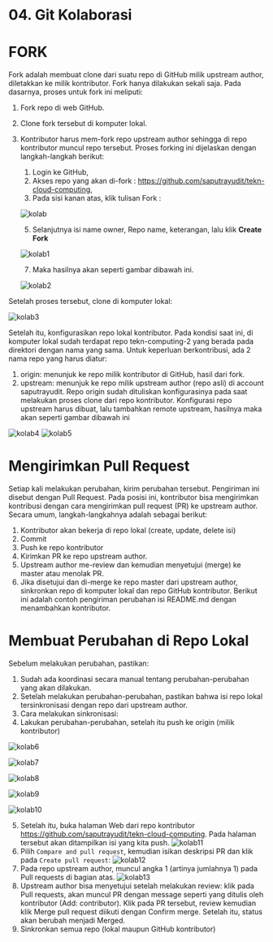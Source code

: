
# 04. Git Kolaborasi
# FORK
  Fork adalah membuat clone dari suatu repo di GitHub milik upstream author, diletakkan ke milik kontributor. Fork hanya dilakukan sekali saja. Pada dasarnya, proses untuk fork ini meliputi:
1. Fork repo di web GitHub.
2. Clone fork tersebut di komputer lokal.
3. Kontributor harus mem-fork repo upstream author sehingga di repo kontributor muncul repo tersebut. Proses forking ini dijelaskan dengan langkah-langkah berikut:
    1. Login ke GitHub, 
    2. Akses repo yang akan di-fork : https://github.com/saputrayudit/tekn-cloud-computing,
    3. Pada sisi kanan atas, klik tulisan Fork :
    
    ![kolab](https://github.com/T41K41/tekn-cloud-computing/blob/b99f4c6e104ea4c10c399b3f1878931efc22999b/minggu-01/gambar/git-kolaborasi/kolab.png)
    
    5. Selanjutnya isi name owner, Repo name, keterangan, lalu klik **Create Fork**
    
    ![kolab1](https://github.com/T41K41/tekn-cloud-computing/blob/b99f4c6e104ea4c10c399b3f1878931efc22999b/minggu-01/gambar/git-kolaborasi/kolab-01.png)
    
    7. Maka hasilnya akan seperti gambar dibawah ini.
    
    ![kolab2](https://github.com/T41K41/tekn-cloud-computing/blob/b99f4c6e104ea4c10c399b3f1878931efc22999b/minggu-01/gambar/git-kolaborasi/kolab-02.png)

Setelah proses tersebut, clone di komputer lokal:

![kolab3](https://github.com/T41K41/tekn-cloud-computing/blob/b99f4c6e104ea4c10c399b3f1878931efc22999b/minggu-01/gambar/git-kolaborasi/kolab-03.png)

Setelah itu, konfigurasikan repo lokal kontributor. Pada kondisi saat ini, di komputer lokal sudah terdapat repo tekn-computing-2 yang berada pada direktori dengan nama yang sama. Untuk keperluan berkontribusi, ada 2 nama repo yang harus diatur:
   1. origin: menunjuk ke repo milik kontributor di GitHub, hasil dari fork.
   2. upstream: menunjuk ke repo milik upstream author (repo asli) di account saputrayudit.
Repo origin sudah dituliskan konfigurasinya pada saat melakukan proses clone dari repo kontributor. Konfigurasi repo upstream harus dibuat, lalu tambahkan remote upstream, hasilnya maka akan seperti gambar dibawah ini

![kolab4](https://github.com/T41K41/tekn-cloud-computing/blob/b99f4c6e104ea4c10c399b3f1878931efc22999b/minggu-01/gambar/git-kolaborasi/kolab-04.png)
![kolab5](https://github.com/T41K41/tekn-cloud-computing/blob/b99f4c6e104ea4c10c399b3f1878931efc22999b/minggu-01/gambar/git-kolaborasi/kolab-05.png)

# Mengirimkan Pull Request
Setiap kali melakukan perubahan, kirim perubahan tersebut. Pengiriman ini disebut dengan Pull Request. Pada posisi ini, kontributor bisa mengirimkan kontribusi dengan cara mengirimkan pull request (PR) ke upstream author. Secara umum, langkah-langkahnya adalah sebagai berikut:
  1. Kontributor akan bekerja di repo lokal (create, update, delete isi)
  2. Commit
  3. Push ke repo kontributor
  4. Kirimkan PR ke repo upstream author.
  5. Upstream author me-review dan kemudian menyetujui (merge) ke master atau menolak PR.
  6. Jika disetujui dan di-merge ke repo master dari upstream author, sinkronkan repo di komputer lokal dan repo GitHub kontributor.
Berikut ini adalah contoh pengiriman perubahan isi README.md dengan menambahkan kontributor.
# Membuat Perubahan di Repo Lokal
Sebelum melakukan perubahan, pastikan:
  1. Sudah ada koordinasi secara manual tentang perubahan-perubahan yang akan dilakukan.
  2. Setelah melakukan perubahan-perubahan, pastikan bahwa isi repo lokal tersinkronisasi dengan repo dari upstream author.
  3. Cara melakukan sinkronisasi:
  4. Lakukan perubahan-perubahan, setelah itu push ke origin (milik kontributor)
  
  ![kolab6](https://github.com/T41K41/tekn-cloud-computing/blob/b99f4c6e104ea4c10c399b3f1878931efc22999b/minggu-01/gambar/git-kolaborasi/kolab-06.png)
  
  ![kolab7](https://github.com/T41K41/tekn-cloud-computing/blob/b99f4c6e104ea4c10c399b3f1878931efc22999b/minggu-01/gambar/git-kolaborasi/kolab-07.png)
  
  ![kolab8](https://github.com/T41K41/tekn-cloud-computing/blob/b99f4c6e104ea4c10c399b3f1878931efc22999b/minggu-01/gambar/git-kolaborasi/kolab-08.png)
  
  ![kolab9](https://github.com/T41K41/tekn-cloud-computing/blob/b99f4c6e104ea4c10c399b3f1878931efc22999b/minggu-01/gambar/git-kolaborasi/kolab-09.png)
  
  ![kolab10](https://github.com/T41K41/tekn-cloud-computing/blob/b99f4c6e104ea4c10c399b3f1878931efc22999b/minggu-01/gambar/git-kolaborasi/kolab-010.png)
  
  5. Setelah itu, buka halaman Web dari repo kontributor https://github.com/saputrayudit/tekn-cloud-computing. Pada halaman tersebut akan ditampilkan isi yang kita push.
  ![kolab11](https://github.com/T41K41/tekn-cloud-computing/blob/b99f4c6e104ea4c10c399b3f1878931efc22999b/minggu-01/gambar/git-kolaborasi/kolab-11.png)
  6. Pilih ```Compare and pull request```, kemudian isikan deskripsi PR dan klik pada ```Create pull request```:
  ![kolab12](https://github.com/T41K41/tekn-cloud-computing/blob/b99f4c6e104ea4c10c399b3f1878931efc22999b/minggu-01/gambar/git-kolaborasi/kolab-12.png)
  7. Pada repo upstream author, muncul angka 1 (artinya jumlahnya 1) pada Pull requests di bagian atas.
  ![kolab13](https://github.com/T41K41/tekn-cloud-computing/blob/b99f4c6e104ea4c10c399b3f1878931efc22999b/minggu-01/gambar/git-kolaborasi/kolab-13.png)
  8. Upstream author bisa menyetujui setelah melakukan review: klik pada Pull requests, akan muncul PR dengan message seperti yang ditulis oleh kontributor (Add: contributor). Klik pada PR tersebut, review kemudian klik Merge pull request diikuti dengan Confirm merge. Setelah itu, status akan berubah menjadi Merged.
  9. Sinkronkan semua repo (lokal maupun GitHub kontributor)
  
